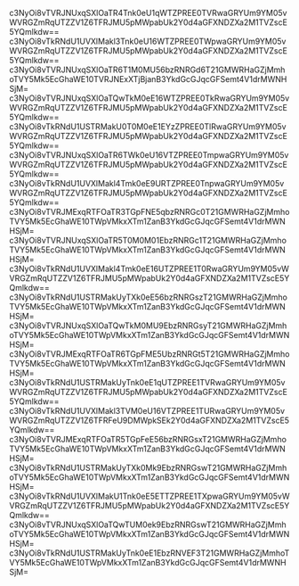 c3NyOi8vTVRJNUxqSXlOaTR4Tnk0eU1qWTZPREE0TVRwaGRYUm9YM05vWVRGZmRqUTZZV1Z6TFRJMU5pMWpabUk2Y0d4aGFXNDZXa2M1TVZscE5YQmlkdw==
c3NyOi8vTkRNdU1UVXlMakl3Tnk0eU16WTZPREE0TWpwaGRYUm9YM05vWVRGZmRqUTZZV1Z6TFRJMU5pMWpabUk2Y0d4aGFXNDZXa2M1TVZscE5YQmlkdw==
c3NyOi8vTVRJNUxqSXlOaTR6T1M0MU56bzRNRGd6T21GMWRHaGZjMmhoTVY5Mk5EcGhaWE10TVRJNExXTjBjanB3YkdGcGJqcGFSemt4V1drMWNHSjM=
c3NyOi8vTVRJNUxqSXlOaTQwTkM0eE16WTZPREE0TkRwaGRYUm9YM05vWVRGZmRqUTZZV1Z6TFRJMU5pMWpabUk2Y0d4aGFXNDZXa2M1TVZscE5YQmlkdw==
c3NyOi8vTkRNdU1USTRMakU0T0M0eE1EYzZPREE0TlRwaGRYUm9YM05vWVRGZmRqUTZZV1Z6TFRJMU5pMWpabUk2Y0d4aGFXNDZXa2M1TVZscE5YQmlkdw==
c3NyOi8vTVRJNUxqSXlOaTR6TWk0eU16VTZPREE0TmpwaGRYUm9YM05vWVRGZmRqUTZZV1Z6TFRJMU5pMWpabUk2Y0d4aGFXNDZXa2M1TVZscE5YQmlkdw==
c3NyOi8vTkRNdU1UVXlMakl4Tmk0eE9URTZPREE0TnpwaGRYUm9YM05vWVRGZmRqUTZZV1Z6TFRJMU5pMWpabUk2Y0d4aGFXNDZXa2M1TVZscE5YQmlkdw==
c3NyOi8vTVRJMExqRTFOaTR3TGpFNE5qbzRNRGc0T21GMWRHaGZjMmhoTVY5Mk5EcGhaWE10TWpVMkxXTm1ZanB3YkdGcGJqcGFSemt4V1drMWNHSjM=
c3NyOi8vTVRJNUxqSXlOaTR5T0M0M01EbzRNRGc1T21GMWRHaGZjMmhoTVY5Mk5EcGhaWE10TWpVMkxXTm1ZanB3YkdGcGJqcGFSemt4V1drMWNHSjM=
c3NyOi8vTkRNdU1UVXlMakl4Tmk0eE16UTZPREE1T0RwaGRYUm9YM05vWVRGZmRqUTZZV1Z6TFRJMU5pMWpabUk2Y0d4aGFXNDZXa2M1TVZscE5YQmlkdw==
c3NyOi8vTkRNdU1USTRMakUyTXk0eE56bzRNRGszT21GMWRHaGZjMmhoTVY5Mk5EcGhaWE10TWpVMkxXTm1ZanB3YkdGcGJqcGFSemt4V1drMWNHSjM=
c3NyOi8vTVRJNUxqSXlOaTQwTkM0MU9EbzRNRGsyT21GMWRHaGZjMmhoTVY5Mk5EcGhaWE10TWpVMkxXTm1ZanB3YkdGcGJqcGFSemt4V1drMWNHSjM=
c3NyOi8vTVRJMExqRTFOaTR6TGpFME5UbzRNRGt5T21GMWRHaGZjMmhoTVY5Mk5EcGhaWE10TWpVMkxXTm1ZanB3YkdGcGJqcGFSemt4V1drMWNHSjM=
c3NyOi8vTkRNdU1USTRMakUyTnk0eE1qUTZPREE1TVRwaGRYUm9YM05vWVRGZmRqUTZZV1Z6TFRJMU5pMWpabUk2Y0d4aGFXNDZXa2M1TVZscE5YQmlkdw==
c3NyOi8vTkRNdU1UVXlMakl3TVM0eU16VTZPREE1TURwaGRYUm9YM05vWVRGZmRqUTZZV1Z6TFRFeU9DMWpkSEk2Y0d4aGFXNDZXa2M1TVZscE5YQmlkdw==
c3NyOi8vTVRJMExqRTFOaTR5TGpFeE56bzRNRGsxT21GMWRHaGZjMmhoTVY5Mk5EcGhaWE10TWpVMkxXTm1ZanB3YkdGcGJqcGFSemt4V1drMWNHSjM=
c3NyOi8vTkRNdU1USTRMakUyTXk0Mk9EbzRNRGswT21GMWRHaGZjMmhoTVY5Mk5EcGhaWE10TWpVMkxXTm1ZanB3YkdGcGJqcGFSemt4V1drMWNHSjM=
c3NyOi8vTkRNdU1UVXlMakU1Tnk0eE5ETTZPREE1TXpwaGRYUm9YM05vWVRGZmRqUTZZV1Z6TFRJMU5pMWpabUk2Y0d4aGFXNDZXa2M1TVZscE5YQmlkdw==
c3NyOi8vTVRJNUxqSXlOaTQwTUM0ek9EbzRNRGswT21GMWRHaGZjMmhoTVY5Mk5EcGhaWE10TWpVMkxXTm1ZanB3YkdGcGJqcGFSemt4V1drMWNHSjM=
c3NyOi8vTkRNdU1USTRMakUyTnk0eE1EbzRNVEF3T21GMWRHaGZjMmhoTVY5Mk5EcGhaWE10TWpVMkxXTm1ZanB3YkdGcGJqcGFSemt4V1drMWNHSjM=
